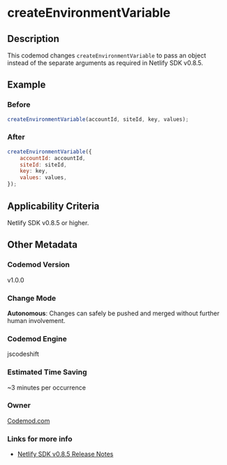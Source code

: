# createEnvironmentVariable

## Description

This codemod changes `createEnvironmentVariable` to pass an object instead of the separate arguments as required in Netlify SDK v0.8.5.

## Example

### Before

```jsx
createEnvironmentVariable(accountId, siteId, key, values);
```

### After

```jsx
createEnvironmentVariable({
	accountId: accountId,
	siteId: siteId,
	key: key,
	values: values,
});
```

## Applicability Criteria

Netlify SDK v0.8.5 or higher.

## Other Metadata

### Codemod Version

v1.0.0

### Change Mode

**Autonomous**: Changes can safely be pushed and merged without further human involvement.

### **Codemod Engine**

jscodeshift

### Estimated Time Saving

~3 minutes per occurrence

### Owner

[Codemod.com](https://github.com/codemod-com)

### Links for more info

-   [Netlify SDK v0.8.5 Release Notes](https://sdk.netlify.com/release-notes/#085)
